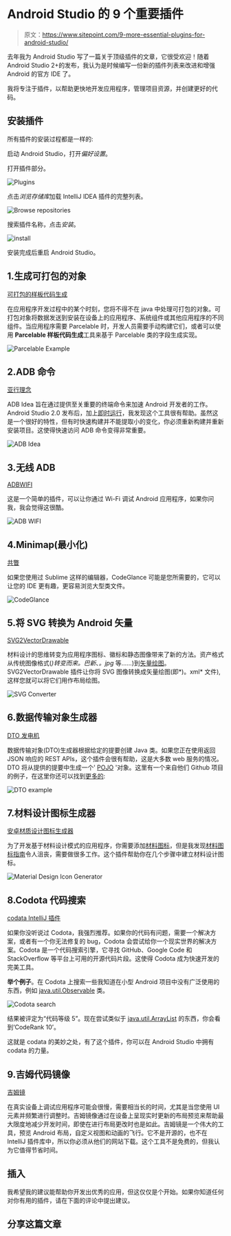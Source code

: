 # Android Studio 的 9 个重要插件

> 原文：<https://www.sitepoint.com/9-more-essential-plugins-for-android-studio/>

去年我为 Android Studio 写了一篇关于顶级插件的文章，它很受欢迎！随着 Android Studio 2+的发布，我认为是时候编写一份新的插件列表来改进和增强 Android 的官方 IDE 了。

我将专注于插件，以帮助更快地开发应用程序，管理项目资源，并创建更好的代码。

## 安装插件

所有插件的安装过程都是一样的:

启动 Android Studio，打开*偏好设置*。

打开插件部分。

![Plugins](img/c4388d09a230acd94ed2b7ba73f12a46.png)

点击*浏览存储库*加载 IntelliJ IDEA 插件的完整列表。

![Browse repositories](img/fea81c370c6bc16aa7055139d8c42912.png)

搜索插件名称，点击*安装*。

![install](img/7a721e68d0525371e36eab7a595b5136.png)

安装完成后重启 Android Studio。

## 1.生成可打包的对象

[可打包的样板代码生成](https://github.com/mcharmas/android-parcelable-intellij-plugin)

在应用程序开发过程中的某个时刻，您将不得不在 java 中处理可打包的对象。可打包对象将数据发送到安装在设备上的应用程序、系统组件或其他应用程序的不同组件。当应用程序需要 Parcelable 时，开发人员需要手动构建它们，或者可以使用 **Parcelable 样板代码生成**工具来基于 Parcelable 类的字段生成实现。

![Parcelable Example](img/e170e8dc6048f83b6867a14510e4a2e0.png)

## 2.ADB 命令

[亚行理念](https://github.com/pbreault/adb-idea)

ADB Idea 旨在通过提供至关重要的终端命令来加速 Android 开发者的工作。Android Studio 2.0 发布后，加上[即时运行](http://tools.android.com/tech-docs/instant-run)，我发现这个工具很有帮助。虽然这是一个很好的特性，但有时快速构建并不能提取小的变化，你必须重新构建并重新安装项目。这使得快速访问 ADB 命令变得非常重要。

![ADB Idea](img/b6564a046d7a2cd119a9ae0ead742690.png)

## 3.无线 ADB

[ADBWIFI](https://plugins.jetbrains.com/plugin/7856?pr=idea)

这是一个简单的插件，可以让你通过 Wi-Fi 调试 Android 应用程序，如果你问我，我会觉得这很酷。

![ADB WIFI](img/8828a5a6b267c0d661470c7c7c8cd343.png)

## 4.Minimap(最小化)

[共瞥](https://plugins.jetbrains.com/plugin/7275?pr=)

如果您使用过 Sublime 这样的编辑器，CodeGlance 可能是您所需要的，它可以让您的 IDE 更有趣，更容易浏览大型类文件。

![CodeGlance](img/1b986148e8199b4d0bc11bb6c1db08e4.png)

## 5.将 SVG 转换为 Android 矢量

[SVG2VectorDrawable](https://plugins.jetbrains.com/plugin/8103)

材料设计的思维转变为应用程序图标、徽标和静态图像带来了新的方法。资产格式从传统图像格式(*)转变而来。巴新*、*。jpg* 等……)到[矢量绘图](http://developer.android.com/training/material/drawables.html)。SVG2VectorDrawable 插件让你将 SVG 图像转换成矢量绘图(即*)。xml* 文件),这样您就可以将它们用作布局绘图。

![SVG Converter](img/ff48dd2722ad03eadce5b97d9c90b796.png)

## 6.数据传输对象生成器

[DTO 发电机](https://plugins.jetbrains.com/plugin/7834?pr=idea)

数据传输对象(DTO)生成器根据给定的提要创建 Java 类。如果您正在使用返回 JSON 响应的 REST APIs，这个插件会很有帮助，这是大多数 web 服务的情况。DTO 将从提供的提要中生成一个' [POJO](https://en.wikipedia.org/wiki/Plain_Old_Java_Object) '对象。这里有一个来自他们 Github 项目的例子，在这里你还可以找到[更多的](https://github.com/nvinayshetty/DTOnator):

![DTO example](img/128fa9a694319b03ed9eb34fb6704d8a.png)

## 7.材料设计图标生成器

[安卓材质设计图标生成器](https://plugins.jetbrains.com/plugin/7647?pr=)

为了开发基于材料设计模式的应用程序，你需要添加[材料图标](https://design.google.com/icons/)，但是我发现[材料图标指南](https://google.github.io/material-design-icons/)令人沮丧，需要做很多工作。这个插件帮助你在几个步骤中建立材料设计图标。

![Material Design Icon Generator](img/2ec443730f508e8502c1eef42f9d9126.png)

## 8.Codota 代码搜索

[codata IntelliJ 插件](http://www.codota.com/ide-plugin)

如果你没听说过 Codota，我强烈推荐。如果你的代码有问题，需要一个解决方案，或者有一个你无法修复的 bug，Codota 会尝试给你一个现实世界的解决方案。Codota 是一个代码搜索引擎，它寻找 GitHub、Google Code 和 StackOverflow 等平台上可用的开源代码片段。这使得 Codota 成为快速开发的完美工具。

**举个例子**。在 Codota 上搜索一些我知道在小型 Android 项目中没有广泛使用的东西，例如 [java.util.Observable](http://developer.android.com/reference/java/util/Observable.html) 类。

![Codota search](img/88337dc083cd8bf62197f4486b9666f3.png)

结果被评定为“代码等级 5”。现在尝试类似于 [java.util.ArrayList](http://developer.android.com/reference/java/util/ArrayList.html) 的东西，你会看到‘CodeRank 10’。

这就是 codata 的美妙之处，有了这个插件，你可以在 Android Studio 中拥有 codata 的力量。

## 9.吉姆代码镜像

[吉姆镜](https://www.jimumirror.com/)

在真实设备上调试应用程序可能会很慢，需要相当长的时间，尤其是当您使用 UI 元素并频繁进行调整时。吉姆镜像通过在设备上呈现实时更新的布局预览来帮助最大限度地减少开发时间，即使在进行布局更改时也是如此。吉姆镜是一个伟大的工具，预览 Android 布局，自定义视图和动画的飞行。它不是开源的，也不在 IntelliJ 插件库中，所以你必须从他们的网站下载。这个工具不是免费的，但我认为它值得节省时间。

## 插入

我希望我的建议能帮助你开发出优秀的应用，但这仅仅是个开始。如果你知道任何对你有用的插件，请在下面的评论中提出建议。

## 分享这篇文章